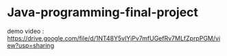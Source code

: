 # Java-programming-final-project

demo video : https://drive.google.com/file/d/1NT48Y5vlYjPv7mfUGefRv7MLfZprpPGM/view?usp=sharing
